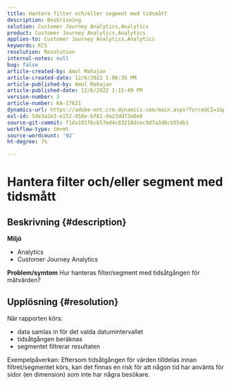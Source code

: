 ```yaml
---
title: Hantera filter och/eller segment med tidsmått
description: Beskrivning
solution: Customer Journey Analytics,Analytics
product: Customer Journey Analytics,Analytics
applies-to: Customer Journey Analytics,Analytics
keywords: KCS
resolution: Resolution
internal-notes: null
bug: false
article-created-by: Amol Mahajan
article-created-date: 12/6/2022 1:06:35 PM
article-published-by: Amol Mahajan
article-published-date: 12/6/2022 1:15:49 PM
version-number: 3
article-number: KA-17621
dynamics-url: https://adobe-ent.crm.dynamics.com/main.aspx?forceUCI=1&pagetype=entityrecord&etn=knowledgearticle&id=f66217cf-6675-ed11-81aa-6045bd006e5a
exl-id: 5de3a2e3-e152-458e-bf61-da23dd72e0e0
source-git-commit: f1da191f6cb57ed4c83218dcec9d7a3d8cb55db1
workflow-type: tm+mt
source-wordcount: '92'
ht-degree: 7%

---
```


# Hantera filter och/eller segment med tidsmått

## Beskrivning {#description}

<b>Miljö</b>
- Analytics 
- Customer Journey Analytics



<b>Problem/symtom</b>
Hur hanteras filter/segment med tidsåtgången för mätvärden?


## Upplösning {#resolution}

När rapporten körs:
- data samlas in för det valda datumintervallet
- tidsåtgången beräknas
- segmentet filtrerar resultaten


Exempelpåverkan: Eftersom tidsåtgången för värden tilldelas innan filtret/segmentet körs, kan det finnas en risk för att någon tid har använts för sidor (en dimension) som inte har några besökare.
